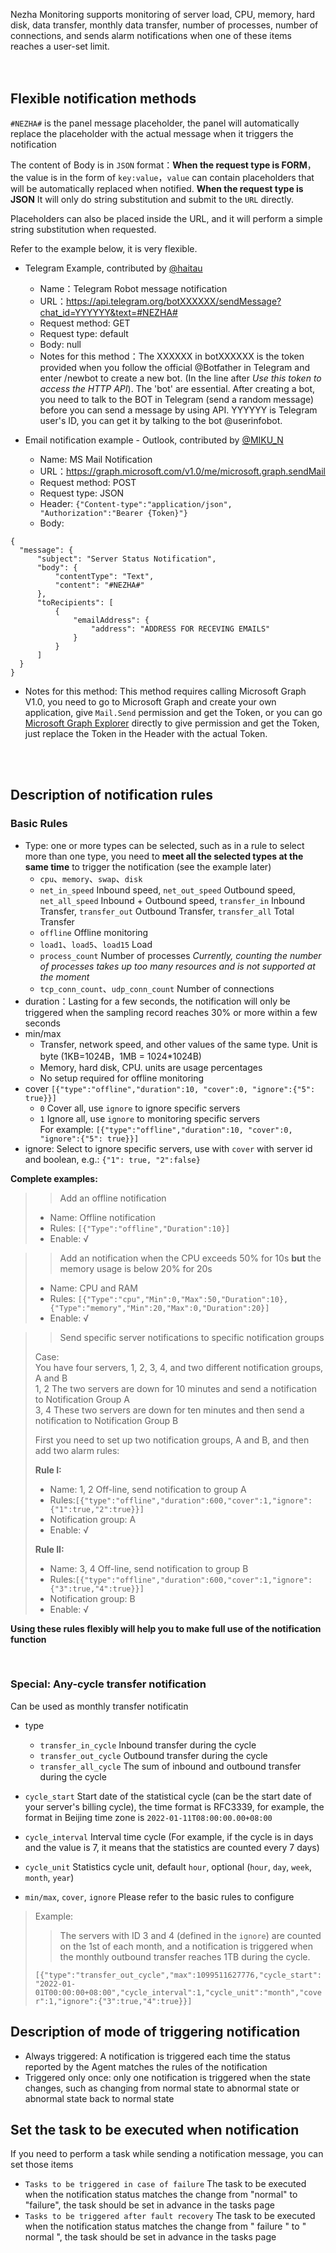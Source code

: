 Nezha Monitoring supports monitoring of server load, CPU, memory, hard disk, data transfer, monthly data transfer, number of processes, number of connections, and sends alarm notifications when one of these items reaches a user-set limit.  
<br/>
<br/>
## Flexible notification methods  
`#NEZHA#` is the panel message placeholder, the panel will automatically replace the placeholder with the actual message when it triggers the notification    

The content of Body is in `JSON` format：**When the request type is FORM**，the value is in the form of `key:value`，`value` can contain placeholders that will be automatically replaced when notified. **When the request type is JSON** It will only do string substitution and submit to the `URL` directly.

Placeholders can also be placed inside the URL, and it will perform a simple string substitution when requested.


Refer to the example below, it is very flexible.

   - Telegram Example, contributed by [@haitau](https://github.com/haitau)

     - Name：Telegram Robot message notification
     - URL：https://api.telegram.org/botXXXXXX/sendMessage?chat_id=YYYYYY&text=#NEZHA#
     - Request method: GET
     - Request type: default
     - Body: null
     - Notes for this method：The XXXXXX in botXXXXXX is the token provided when you follow the official @Botfather in Telegram and enter /newbot to create a new bot. (In the line after _Use this token to access the HTTP API_). The 'bot' are essential. After creating a bot, you need to talk to the BOT in Telegram (send a random message) before you can send a message by using API. YYYYYY is Telegram user's ID, you can get it by talking to the bot @userinfobot.    

  - Email notification example - Outlook, contributed by [@MIKU_N
](https://github.com/MIKU-N)

     - Name: MS Mail Notification
     - URL：https://graph.microsoft.com/v1.0/me/microsoft.graph.sendMail
     - Request method: POST
     - Request type: JSON
     - Header: `{"Content-type":"application/json",
                  "Authorization":"Bearer {Token}"}`
     - Body:
  ```
  {
    "message": {
        "subject": "Server Status Notification",
        "body": {
            "contentType": "Text",
            "content": "#NEZHA#"
        },
        "toRecipients": [
            {
                "emailAddress": {
                    "address": "ADDRESS FOR RECEVING EMAILS"
                }
            }
        ]
    }
}
  ```

  - Notes for this method: This method requires calling Microsoft Graph V1.0, you need to go to Microsoft Graph and create your own application, give `Mail.Send` permission and get the Token, or you can go [Microsoft Graph Explorer](https://developer.microsoft.com/en-us/graph/graph-explorer) directly to give permission and get the Token, just replace the Token in the Header with the actual Token.
     

<br/>
<br/>

## Description of notification rules

### Basic Rules

- Type: one or more types can be selected, such as in a rule to select more than one type, you need to **meet all the selected types at the same time** to trigger the notification (see the example later)  
  - `cpu`、`memory`、`swap`、`disk`
  - `net_in_speed` Inbound speed, `net_out_speed` Outbound speed, `net_all_speed` Inbound + Outbound speed, `transfer_in` Inbound Transfer, `transfer_out` Outbound Transfer, `transfer_all` Total Transfer
  - `offline` Offline monitoring
  - `load1`、`load5`、`load15` Load
  - `process_count` Number of processes _Currently, counting the number of processes takes up too many resources and is not supported at the moment_
  - `tcp_conn_count`、`udp_conn_count` Number of connections
- duration：Lasting for a few seconds, the notification will only be triggered when the sampling record reaches 30% or more within a few seconds
- min/max
  - Transfer, network speed, and other values of the same type. Unit is byte (1KB=1024B，1MB = 1024\*1024B)
  - Memory, hard disk, CPU. units are usage percentages
  - No setup required for offline monitoring
- cover `[{"type":"offline","duration":10, "cover":0, "ignore":{"5": true}}]`
  - `0` Cover all, use `ignore` to ignore specific servers
  - `1` Ignore all, use `ignore` to monitoring specific servers  
  For example: `[{"type":"offline","duration":10, "cover":0, "ignore":{"5": true}}]`
- ignore:   Select to ignore specific servers, use with `cover` with server id and boolean, e.g.: `{"1": true, "2":false}`  

**Complete examples:**  
 
>>Add an offline notification
>
>   - Name: Offline notification
>   - Rules: `[{"Type":"offline","Duration":10}]`
>   - Enable: √
  

  
>>Add an notification when the CPU exceeds 50% for 10s **but** the memory usage is below 20% for 20s  
>
>   - Name: CPU and RAM
>   - Rules: `[{"Type":"cpu","Min":0,"Max":50,"Duration":10},{"Type":"memory","Min":20,"Max":0,"Duration":20}]`
>   - Enable: √  
  
>>Send specific server notifications to specific notification groups  
>
>Case:  
>You have four servers, 1, 2, 3, 4, and two different notification groups, A and B  
>1, 2 The two servers are down for 10 minutes and send a notification to Notification Group A  
>3, 4 These two servers are down for ten minutes and then send a notification to Notification Group B    
>
>First you need to set up two notification groups, A and B, and then add two alarm rules:    
>  
>**Rule I:**
>   - Name: 1, 2 Off-line, send notification to group A
>   - Rules:`[{"type":"offline","duration":600,"cover":1,"ignore":{"1":true,"2":true}}]`
>   - Notification group: A  
>   - Enable: √  
>
>**Rule II:**
>   - Name: 3, 4 Off-line, send notification to group B
>   - Rules:`[{"type":"offline","duration":600,"cover":1,"ignore":{"3":true,"4":true}}]`
>   - Notification group: B
>   - Enable: √  

**Using these rules flexibly will help you to make full use of the notification function**  
  
<br/> 

###  Special: Any-cycle transfer notification

Can be used as monthly transfer notificatin  

- type
  - `transfer_in_cycle` Inbound transfer during the cycle
  - `transfer_out_cycle` Outbound transfer during the cycle
  - `transfer_all_cycle` The sum of inbound and outbound transfer during the cycle

- `cycle_start` Start date of the statistical cycle (can be the start date of your server's billing cycle), the time format is RFC3339, for example, the format in Beijing time zone is `2022-01-11T08:00:00.00+08:00`
- `cycle_interval` Interval time cycle  (For example, if the cycle is in days and the value is 7, it means that the statistics are counted every 7 days)
- `cycle_unit` Statistics cycle unit, default `hour`, optional (`hour`, `day`, `week`, `month`, `year`)
- `min/max`, `cover`, `ignore` Please refer to the basic rules to configure

>Example:  
>>The servers with ID 3 and 4 (defined in the `ignore`) are counted on the 1st of each month, and a notification is triggered when the monthly outbound transfer reaches 1TB during the cycle.  
>
> `[{"type":"transfer_out_cycle","max":1099511627776,"cycle_start":"2022-01-01T00:00:00+08:00","cycle_interval":1,"cycle_unit":"month","cover":1,"ignore":{"3":true,"4":true}}]`
 
 ## Description of mode of triggering notification
- Always triggered: A notification is triggered each time the status reported by the Agent matches the rules of the notification  
- Triggered only once: only one notification is triggered when the state changes, such as changing from normal state to abnormal state or abnormal state back to normal state  

## Set the task to be executed when notification  
If you need to perform a task while sending a notification message, you can set those items  
+ `Tasks to be triggered in case of failure` The task to be executed when the notification status matches the change from "normal" to "failure", the task should be set in advance in the tasks page  
+ `Tasks to be triggered after fault recovery` The task to be executed when the notification status matches the change from " failure " to " normal ", the task should be set in advance in the tasks page